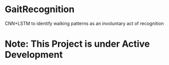 # GaitRecognition
CNN+LSTM to identify walking patterns as an involuntary act of recognition

# Note: This Project is under Active Development
